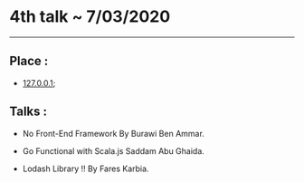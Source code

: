 # 4th talk ~ 7/03/2020
---

## Place :  
  - [127.0.0.1](https://en.wikipedia.org/wiki/Localhost);


## Talks : 

  - No Front-End Framework By Burawi Ben Ammar.

  - Go Functional with Scala.js Saddam Abu Ghaida.

  - Lodash Library !! By Fares Karbia.